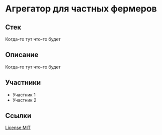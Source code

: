 # Агрегатор для частных фермеров

## Стек
 Когда-то тут что-то будет

## Описание

Когда-то тут что-то будет

## Участники
* Участник 1
* Участник 2

## Ссылки

[License MIT](https://opensource.org/license/mit)